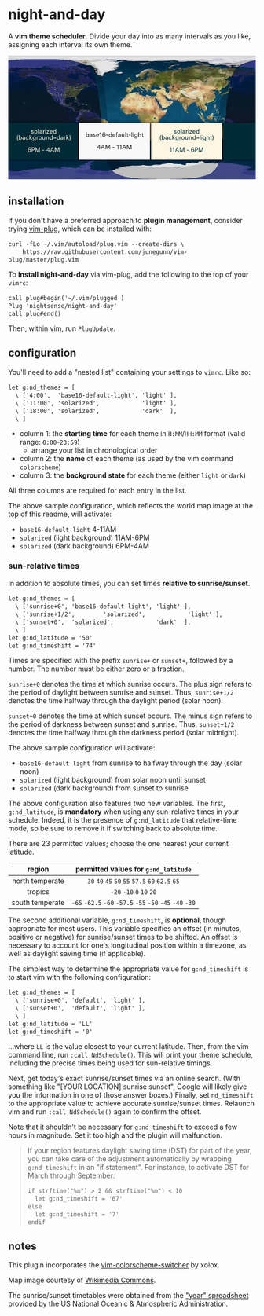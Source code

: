 # night-and-day

A **vim theme scheduler**. Divide your day into as many intervals as you like, assigning each interval its own theme.

![](map.jpg)

## installation

If you don't have a preferred approach to **plugin management**, consider trying [vim-plug](https://github.com/junegunn/vim-plug), which can be installed with:

~~~
curl -fLo ~/.vim/autoload/plug.vim --create-dirs \
    https://raw.githubusercontent.com/junegunn/vim-plug/master/plug.vim
~~~

To **install night-and-day** via vim-plug, add the following to the top of your `vimrc`:

~~~
call plug#begin('~/.vim/plugged')
Plug 'nightsense/night-and-day'
call plug#end()
~~~

Then, within vim, run `PlugUpdate`.

## configuration

You'll need to add a "nested list" containing your settings to `vimrc`. Like so:

```
let g:nd_themes = [
  \ ['4:00',  'base16-default-light', 'light' ],
  \ ['11:00', 'solarized',            'light' ],
  \ ['18:00', 'solarized',            'dark'  ],
  \ ]
```

- column 1: the **starting time** for each theme in `H:MM`/`HH:MM` format (valid range: `0:00`-`23:59`)
  - arrange your list in chronological order
- column 2: the **name** of each theme (as used by the vim command `colorscheme`)
- column 3: the **background state** for each theme (either `light` or `dark`)

All three columns are required for each entry in the list.

The above sample configuration, which reflects the world map image at the top of this readme, will activate:

- `base16-default-light` 4-11AM
- `solarized` (light background) 11AM-6PM
- `solarized` (dark background) 6PM-4AM

### sun-relative times

In addition to absolute times, you can set times **relative to sunrise/sunset**.

```
let g:nd_themes = [
  \ ['sunrise+0', 'base16-default-light', 'light' ],
  \ ['sunrise+1/2',        'solarized',            'light' ],
  \ ['sunset+0',  'solarized',            'dark'  ],
  \ ]
let g:nd_latitude = '50'
let g:nd_timeshift = '74'
```

Times are specified with the prefix `sunrise+` or `sunset+`, followed by a number. The number must be either zero or a fraction.

`sunrise+0` denotes the time at which sunrise occurs. The plus sign refers to the period of daylight between sunrise and sunset. Thus, `sunrise+1/2` denotes the time halfway through the daylight period (solar noon).

`sunset+0` denotes the time at which sunset occurs. The minus sign refers to the period of darkness between sunset and sunrise. Thus, `sunset+1/2` denotes the time halfway through the darkness period (solar midnight).

The above sample configuration will activate:

- `base16-default-light` from sunrise to halfway through the day (solar noon)
- `solarized` (light background) from solar noon until sunset
- `solarized` (dark background) from sunset to sunrise

The above configuration also features two new variables. The first, `g:nd_latitude`, is **mandatory** when using any sun-relative times in your schedule. Indeed, it is the presence of `g:nd_latitude` that relative-time mode, so be sure to remove it if switching back to absolute time.

There are 23 permitted values; choose the one nearest your current latitude.

region          | permitted values for `g:nd_latitude`
:--------------:|:-----------------------------------:
north temperate | `30` `40` `45` `50` `55` `57.5` `60` `62.5` `65`
tropics         | `-20` `-10` `0` `10` `20`
south temperate | `-65` `-62.5` `-60` `-57.5` `-55` `-50` `-45` `-40` `-30`

The second additional variable, `g:nd_timeshift`, is **optional**, though appropriate for most users. This variable specifies an offset (in minutes, positive or negative) for sunrise/sunset times to be shifted. An offset is necessary to account for one's longitudinal position within a timezone, as well as daylight saving time (if applicable).

The simplest way to determine the appropriate value for `g:nd_timeshift` is to start vim with the following configuration:

```
let g:nd_themes = [
  \ ['sunrise+0', 'default', 'light' ],
  \ ['sunset+0',  'default', 'light' ],
  \ ]
let g:nd_latitude = 'LL'
let g:nd_timeshift = '0'
```

...where `LL` is the value closest to your current latitude. Then, from the vim command line, run `:call NdSchedule()`. This will print your theme schedule, including the precise times being used for sun-relative timings.

Next, get today's exact sunrise/sunset times via an online search. (With something like "[YOUR LOCATION] sunrise sunset", Google will likely give you the information in one of those answer boxes.) Finally, set `nd_timeshift` to the appropriate value to achieve accurate sunrise/sunset times. Relaunch vim and run `:call NdSchedule()` again to confirm the offset.

Note that it shouldn't be necessary for `g:nd_timeshift` to exceed a few hours in magnitude. Set it too high and the plugin will malfunction.

> If your region features daylight saving time (DST) for part of the year, you can take care of the adjustment automatically by wrapping `g:nd_timeshift` in an "if statement". For instance, to activate DST for March through September:
>
> ```
> if strftime("%m") > 2 && strftime("%m") < 10
>   let g:nd_timeshift = '67'
> else
>   let g:nd_timeshift = '7'
> endif
> ```

## notes

This plugin incorporates the [vim-colorscheme-switcher](https://github.com/xolox/vim-colorscheme-switcher) by xolox.

Map image courtesy of [Wikimedia Commons](https://commons.wikimedia.org/wiki/File:Daylight_Map,_nonscientific_(0900_UTC).jpg).

The sunrise/sunset timetables were obtained from the ["year" spreadsheet](https://www.esrl.noaa.gov/gmd/grad/solcalc/calcdetails.html) provided by the US National Oceanic & Atmospheric Administration.
